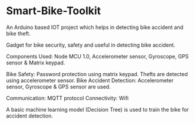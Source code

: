 # Smart-Bike-Toolkit
An Arduino based IOT project which helps in detecting bike accident and bike theft.

Gadget for bike security, safety and useful in detecting bike accident. 

Components Used:	Node MCU 1.0, Accelerometer sensor, Gyroscope, GPS sensor & Matrix keypad.

Bike Safety: 	Password protection using matrix keypad.	Thefts are detected using accelerometer sensor.
Bike Accident Detection:	Accelerometer sensor, Gyroscope & GPS sensor are used.	

Communication:	MQTT protocol
Connectivity:	Wifi

A basic machine learning model (Decision Tree) is used to train the bike for accident detection.



